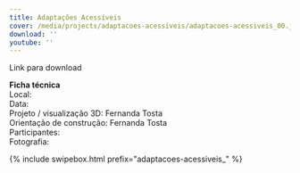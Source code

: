 ```yaml
---
title: Adaptações Acessíveis
cover: /media/projects/adaptacoes-acessiveis/adaptacoes-acessiveis_00.jpg
download: ''
youtube: ''
---
```


Link para download

**Ficha técnica**  
Local:  
Data:  
Projeto / visualização 3D: Fernanda Tosta  
Orientação de construção: Fernanda Tosta  
Participantes:  
Fotografia:  

{% include swipebox.html prefix="adaptacoes-acessiveis_" %}
